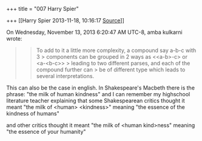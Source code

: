 +++
title = "007 Harry Spier"

+++
[[Harry Spier	2013-11-18, 10:16:17 [Source](https://groups.google.com/g/samskrita/c/F0EyM5ju7Kg)]]



  
  
On Wednesday, November 13, 2013 6:20:47 AM UTC-8, amba kulkarni wrote:

> 
> >   
> > 
> > 
> >   
> > 
> > To add to it a little more complexity, a compound say a-b-c with 3 > components can be grouped in 2 ways as \<\<a-b>-c> or \<a-\<b-c>\> > leading to two different parses, and each of the compound further can > be of different type which leads to several interpretations.  
>   
>   
> > 
> > 
> > 
> > 

This can also be the case in english. In Shakespeare's Macbeth there is the phrase: "the milk of human kindness" and I can remember my highschool literature teacher explaining that some Shakespearean critics thought it meant "the milk of \<human> \<kindness>" meaning "the essence of the kindness of humans"

and other critics thought it meant "the milk of \<human kind>ness" meaning "the essence of your humanity"



